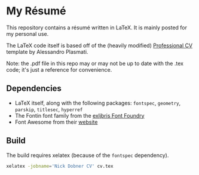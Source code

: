 # My Résumé
This repository contains a résumé written in LaTeX. It is mainly posted for my personal use.

The LaTeX code itself is based off of the (heavily modified) [Professional CV](https://www.sharelatex.com/templates/cv-or-resume/professional-cv) template by Alessandro Plasmati.

Note: the .pdf file in this repo may or may not be up to date with the .tex code; it's just a reference for convenience.

## Dependencies
 * LaTeX itself, along with the following packages: `fontspec`, `geometry`, `parskip`, `titlesec`, `hyperref`
 * The Fontin font family from the [exljbris Font Foundry](https://www.exljbris.com/fontin.html)
 * Font Awesome from their [website](http://fontawesome.io/)

## Build

The build requires xelatex (because of the `fontspec` dependency).

```sh
xelatex -jobname='Nick Dobner CV' cv.tex
```
